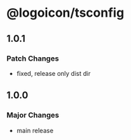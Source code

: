 # @logoicon/tsconfig

## 1.0.1

### Patch Changes

- fixed, release only dist dir

## 1.0.0

### Major Changes

- main release
